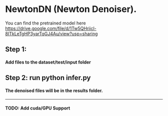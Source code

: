 # NewtonDN (Newton Denoiser).

You can find the pretrained model here https://drive.google.com/file/d/1Tw5QHriicl-8ITkLeTgHP3yarTqGJ4Au/view?usp=sharing

## Step 1: 
#### Add files to the dataset/test/input folder
## Step 2: run python infer.py 

#### The denoised files will be in the results folder.

-----

#### TODO: Add cuda/GPU Support
